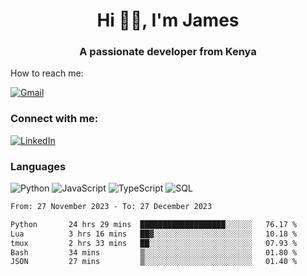 <h1 align="center">Hi 👋🏾, I'm James</h1>

<h3 align="center">A passionate developer from Kenya</h3>

How to reach me:

<a href="mailto:NjihiaKiongo@gmail.com">

![Gmail](https://img.shields.io/badge/%20NjihiaKiongo@gmail.com%20-000?style=for-the-badge&logo=Gmail)

</a>

<h3 align="left">Connect with me:</h3>
<a href="https://www.linkedin.com/in/jameskiongo/">

![LinkedIn](https://img.shields.io/badge/%20LinkedIn%20-000?style=for-the-badge&logo=LinkedIn)

</a>

### Languages

![Python](https://img.shields.io/badge/%20Python%20-000?style=for-the-badge&logo=Python)
![JavaScript](https://img.shields.io/badge/%20javascript%20-000?style=for-the-badge&logo=javascript)
![TypeScript](https://img.shields.io/badge/%20TypeScript%20-000?style=for-the-badge&logo=TypeScript)
![SQL](https://img.shields.io/badge/%20SQL%20-000?style=for-the-badge&logo=MySQL)


<!--START_SECTION:waka-->

```txt
From: 27 November 2023 - To: 27 December 2023

Python       24 hrs 29 mins  ███████████████████░░░░░░   76.17 %
Lua          3 hrs 16 mins   ██▓░░░░░░░░░░░░░░░░░░░░░░   10.18 %
tmux         2 hrs 33 mins   ██░░░░░░░░░░░░░░░░░░░░░░░   07.93 %
Bash         34 mins         ▒░░░░░░░░░░░░░░░░░░░░░░░░   01.80 %
JSON         27 mins         ▒░░░░░░░░░░░░░░░░░░░░░░░░   01.40 %
```

<!--END_SECTION:waka-->
